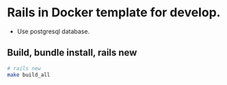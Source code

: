 # Rails in Docker template for develop.

- Use postgresql database.

## Build, bundle install, rails new
```sh
# rails new
make build_all
```

